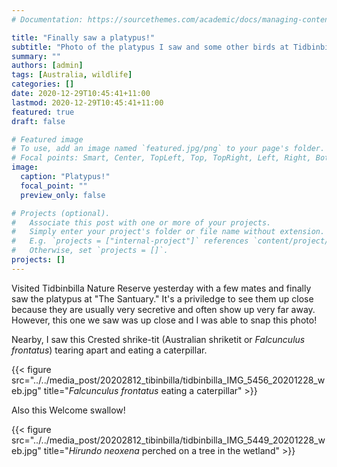 ```yaml
---
# Documentation: https://sourcethemes.com/academic/docs/managing-content/

title: "Finally saw a platypus!"
subtitle: "Photo of the platypus I saw and some other birds at Tidbinbilla"
summary: ""
authors: [admin]
tags: [Australia, wildlife]
categories: []
date: 2020-12-29T10:45:41+11:00
lastmod: 2020-12-29T10:45:41+11:00
featured: true
draft: false

# Featured image
# To use, add an image named `featured.jpg/png` to your page's folder.
# Focal points: Smart, Center, TopLeft, Top, TopRight, Left, Right, BottomLeft, Bottom, BottomRight.
image:
  caption: "Platypus!"
  focal_point: ""
  preview_only: false

# Projects (optional).
#   Associate this post with one or more of your projects.
#   Simply enter your project's folder or file name without extension.
#   E.g. `projects = ["internal-project"]` references `content/project/deep-learning/index.md`.
#   Otherwise, set `projects = []`.
projects: []
---
```


Visited Tidbinbilla Nature Reserve yesterday with a few mates and finally saw the platypus at "The Santuary." It's a priviledge to see them up close because they are usually very secretive and often show up very far away. However, this one we saw was up close and I was able to snap this photo!

Nearby, I saw this Crested shrike-tit (Australian shriketit or *Falcunculus frontatus*) tearing apart and eating a caterpillar.

{{< figure src="../../media_post/20202812_tibinbilla/tidbinbilla_IMG_5456_20201228_web.jpg" title="*Falcunculus frontatus* eating a caterpillar" >}}

Also this Welcome swallow!

{{< figure src="../../media_post/20202812_tibinbilla/tidbinbilla_IMG_5449_20201228_web.jpg" title="*Hirundo neoxena* perched on a tree in the wetland" >}}

